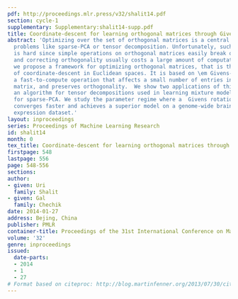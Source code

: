 ```yaml
---
pdf: http://proceedings.mlr.press/v32/shalit14.pdf
section: cycle-1
supplementary: Supplementary:shalit14-supp.pdf
title: Coordinate-descent for learning orthogonal matrices through Givens rotations
abstract: 'Optimizing over the set of orthogonal matrices is a central component in
  problems like sparse-PCA or tensor decomposition. Unfortunately, such optimization
  is hard since simple operations on orthogonal matrices easily break orthogonality,
  and correcting orthogonality usually costs a large amount of computation.  Here
  we propose a framework for optimizing orthogonal matrices, that is the parallel
  of coordinate-descent in Euclidean spaces. It is based on \em Givens-rotations,
  a fast-to-compute operation that affects a small number of entries in the learned
  matrix, and preserves orthogonality.  We show two applications of this approach:
  an algorithm for tensor decompositions used in learning mixture models, and an algorithm
  for sparse-PCA. We study the parameter regime where a  Givens rotation approach
  converges faster and achieves a superior model on a genome-wide brain-wide mRNA
  expression dataset.'
layout: inproceedings
series: Proceedings of Machine Learning Research
id: shalit14
month: 0
tex_title: Coordinate-descent for learning orthogonal matrices through Givens rotations
firstpage: 548
lastpage: 556
page: 548-556
sections: 
author:
- given: Uri
  family: Shalit
- given: Gal
  family: Chechik
date: 2014-01-27
address: Bejing, China
publisher: PMLR
container-title: Proceedings of the 31st International Conference on Machine Learning
volume: '32'
genre: inproceedings
issued:
  date-parts:
  - 2014
  - 1
  - 27
# Format based on citeproc: http://blog.martinfenner.org/2013/07/30/citeproc-yaml-for-bibliographies/
---
```

